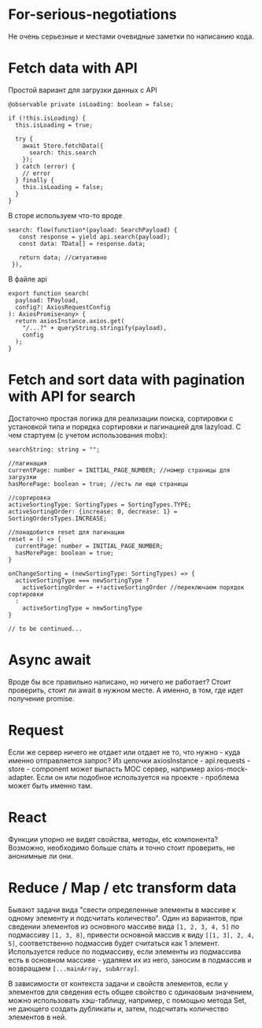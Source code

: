 # For-serious-negotiations

Не очень серьезные и местами очевидные заметки по написанию кода.

# Fetch data with API

Простой вариант для загрузки данных с API

```
@observable private isLoading: boolean = false;

if (!this.isLoading) {
  this.isLoading = true;

  try {
    await Store.fetchData({
      search: this.search
    });
  } catch (error) {
    // error 
  } finally {
    this.isLoading = false;
  }
}
```

 В сторе используем что-то вроде
 ```
 search: flow(function*(payload: SearchPayload) {
    const response = yield api.search(payload);
    const data: TData[] = response.data;

    return data; //ситуативно
  }),
 ```
 
В файле api
```
export function search(
  payload: TPayload,
  config?: AxiosRequestConfig
): AxiosPromise<any> {
  return axiosInstance.axios.get(
    "/...?" + queryString.stringify(payload),
    config
  );
}
```

# Fetch and sort data with pagination with API for search
Достаточно простая логика для реализации поиска, сортировки с установкой типа и порядка сортировки и пагинацией для lazyload.
С чем стартуем (с учетом использования mobx):
```
searchString: string = "";

//пагинация
currentPage: number = INITIAL_PAGE_NUMBER; //номер страницы для загрузки
hasMorePage: boolean = true; //есть ли еще страницы

//сортировка
activeSortingType: SortingTypes = SortingTypes.TYPE;
activeSortingOrder: {increase: 0, decrease: 1} = SortingOrdersTypes.INCREASE;

//понадобится reset для пагинации
reset = () => {
  currentPage: number = INITIAL_PAGE_NUMBER;
  hasMorePage: boolean = true;
}

onChangeSorting = (newSortingType: SortingTypes) => {
  activeSortingType === newSortingType ?
    activeSortingOrder = +!activeSortingOrder //переключаем порядок сортировки
  :
    activeSortingType = newSortingType   
}

// to be continued...

```


# Async await
Вроде бы все правильно написано, но ничего не работает? Стоит проверить, стоит ли await в нужном месте. А именно, в том, где идет получение promise.

# Request
Если же сервер ничего не отдает или отдает не то, что нужно - куда именно отправляется запрос? Из цепочки 
axiosInstance - api.requests - store - component может выпасть MOC сервер, например axios-mock-adapter. Если он или подобное используется на проекте - проблема может быть именно там.

# React 
Функции упорно не видят свойства, методы, etc компонента? Возможно, необходимо больше спать и точно стоит проверить, не анонимные ли они.

# Reduce / Map / etc transform data
Бывают задачи вида "свести определенные элементы в массиве к одному элементу и подсчитать количество".
Один из вариантов, при сведении элементов из основного массиве вида `[1, 2, 3, 4, 5]` по подмассиву `[1, 3, 8]`, привести основной массив к виду `[[1, 3], 2, 4, 5]`, соответственно подмассив будет считаться как 1 элемент.  
Используется reduce по подмассиву, если элементы из подмассива есть в основном массиве - удаляем их из него, заносим в подмассив и возвращаем `[...mainArray, subArray]`.

В зависимости от контекста задачи и свойств элементов, если у элементов для сведения есть общее свойство с одинаовым значением, можно использовать хэш-таблицу, например, с помощью метода Set, не дающего создать дубликаты и, затем, подсчитать количество элементов в ней.
